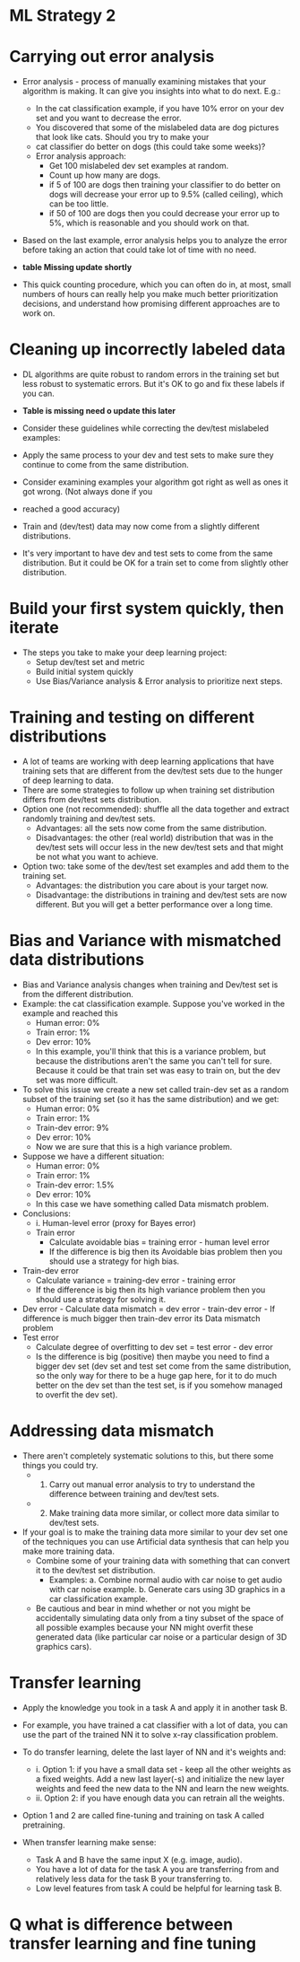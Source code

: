 # ML Strategy 2

# Carrying out error analysis

- Error analysis - process of manually examining mistakes that your algorithm is making. It can give you insights into what
to do next. E.g.:
    - In the cat classification example, if you have 10% error on your dev set and you want to decrease the error.
    - You discovered that some of the mislabeled data are dog pictures that look like cats. Should you try to make your
    - cat classifier do better on dogs (this could take some weeks)?
    - Error analysis approach:
        - Get 100 mislabeled dev set examples at random.
        - Count up how many are dogs.
        - if 5 of 100 are dogs then training your classifier to do better on dogs will decrease your error up to 9.5% (called
            ceiling), which can be too little.
        - if 50 of 100 are dogs then you could decrease your error up to 5%, which is reasonable and you should work on
          that.
 - Based on the last example, error analysis helps you to analyze the error before taking an action that could take lot of
time with no need.

- **table Missing update shortly**

- This quick counting procedure, which you can often do in, at most, small numbers of hours can really help you make
much better prioritization decisions, and understand how promising different approaches are to work on.



# Cleaning up incorrectly labeled data

- DL algorithms are quite robust to random errors in the training set but less robust to systematic errors. But it's OK to go
and fix these labels if you can.

-  **Table is missing need o update this later**
-  Consider these guidelines while correcting the dev/test mislabeled examples:
  - Apply the same process to your dev and test sets to make sure they continue to come from the same distribution.
  - Consider examining examples your algorithm got right as well as ones it got wrong. (Not always done if you
  - reached a good accuracy)
  - Train and (dev/test) data may now come from a slightly different distributions.
  - It's very important to have dev and test sets to come from the same distribution. But it could be OK for a train set to
  come from slightly other distribution.
  
  
  # Build your first system quickly, then iterate
  - The steps you take to make your deep learning project:
    - Setup dev/test set and metric
    - Build initial system quickly
    - Use Bias/Variance analysis & Error analysis to prioritize next steps.
  
  
  # Training and testing on different distributions
  - A lot of teams are working with deep learning applications that have training sets that are different from the dev/test
    sets due to the hunger of deep learning to data.
  - There are some strategies to follow up when training set distribution differs from dev/test sets distribution.
  - Option one (not recommended): shuffle all the data together and extract randomly training and dev/test sets.
    - Advantages: all the sets now come from the same distribution.
    - Disadvantages: the other (real world) distribution that was in the dev/test sets will occur less in the new
      dev/test sets and that might be not what you want to achieve.
  - Option two: take some of the dev/test set examples and add them to the training set.
    - Advantages: the distribution you care about is your target now.
    - Disadvantage: the distributions in training and dev/test sets are now different. But you will get a better
      performance over a long time.
      
  # Bias and Variance with mismatched data distributions
  - Bias and Variance analysis changes when training and Dev/test set is from the different distribution.
  -  Example: the cat classification example. Suppose you've worked in the example and reached this
      - Human error: 0%
      - Train error: 1% 
      - Dev error: 10%
      - In this example, you'll think that this is a variance problem, but because the distributions aren't the same you can't
        tell for sure. Because it could be that train set was easy to train on, but the dev set was more difficult.
  - To solve this issue we create a new set called train-dev set as a random subset of the training set (so it has the same
    distribution) and we get:
    - Human error: 0%
    - Train error: 1%
    - Train-dev error: 9%
    - Dev error: 10%
    - Now we are sure that this is a high variance problem.
  - Suppose we have a different situation:
    - Human error: 0%
    - Train error: 1%
    - Train-dev error: 1.5%
    - Dev error: 10%
    - In this case we have something called Data mismatch problem.
  - Conclusions:
    - i. Human-level error (proxy for Bayes error)
    - Train error
      - Calculate avoidable bias = training error - human level error
      - If the difference is big then its Avoidable bias problem then you should use a strategy for high bias.
   - Train-dev error
      - Calculate variance = training-dev error - training error
      - If the difference is big then its high variance problem then you should use a strategy for solving it.
   - Dev error
    - Calculate data mismatch = dev error - train-dev error
    - If difference is much bigger then train-dev error its Data mismatch problem
   - Test error
      - Calculate degree of overfitting to dev set = test error - dev error
      - Is the difference is big (positive) then maybe you need to find a bigger dev set (dev set and test set come from
        the same distribution, so the only way for there to be a huge gap here, for it to do much better on the dev set
         than the test set, is if you somehow managed to overfit the dev set).
   
   
 # Addressing data mismatch
 
 - There aren't completely systematic solutions to this, but there some things you could try.
    - 1. Carry out manual error analysis to try to understand the difference between training and dev/test sets.
    - 2. Make training data more similar, or collect more data similar to dev/test sets.
 - If your goal is to make the training data more similar to your dev set one of the techniques you can use Artificial data
    synthesis that can help you make more training data.
    - Combine some of your training data with something that can convert it to the dev/test set distribution.
        - Examples:
            a. Combine normal audio with car noise to get audio with car noise example.
            b. Generate cars using 3D graphics in a car classification example.
    - Be cautious and bear in mind whether or not you might be accidentally simulating data only from a tiny subset of
      the space of all possible examples because your NN might overfit these generated data (like particular car noise or
       a particular design of 3D graphics cars).

# Transfer learning
- Apply the knowledge you took in a task A and apply it in another task B.
- For example, you have trained a cat classifier with a lot of data, you can use the part of the trained NN it to solve x-ray
    classification problem.
    
- To do transfer learning, delete the last layer of NN and it's weights and:
    - i. Option 1: if you have a small data set - keep all the other weights as a fixed weights. Add a new last layer(-s) and
        initialize the new layer weights and feed the new data to the NN and learn the new weights.
    - ii. Option 2: if you have enough data you can retrain all the weights.
- Option 1 and 2 are called fine-tuning and training on task A called pretraining.
- When transfer learning make sense:
    - Task A and B have the same input X (e.g. image, audio).
    - You have a lot of data for the task A you are transferring from and relatively less data for the task B your transferring
        to.
    - Low level features from task A could be helpful for learning task B.

# Q what is difference between transfer learning and fine tuning
